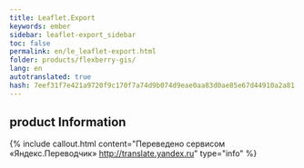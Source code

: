 ```yaml
--- 
title: Leaflet.Export 
keywords: ember 
sidebar: leaflet-export_sidebar 
toc: false 
permalink: en/le_leaflet-export.html 
folder: products/flexberry-gis/ 
lang: en 
autotranslated: true 
hash: 7eef31f7e421a9720f9c170f7a74d9b074d9eae0aa83d0ae85e67d44910a2a81 
--- 
```


## product Information 



{% include callout.html content="Переведено сервисом «Яндекс.Переводчик» <http://translate.yandex.ru>" type="info" %}